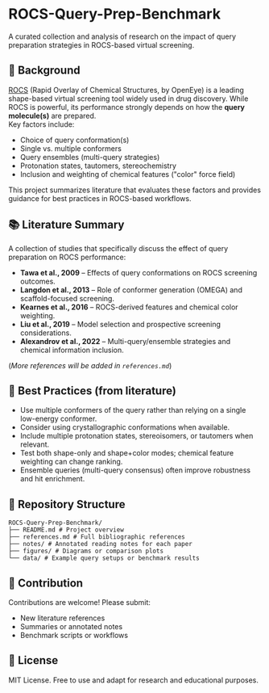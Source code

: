 # ROCS-Query-Prep-Benchmark

A curated collection and analysis of research on the impact of query preparation strategies in ROCS-based virtual screening.

## 📖 Background
[ROCS](https://www.eyesopen.com/rocs) (Rapid Overlay of Chemical Structures, by OpenEye) is a leading shape-based virtual screening tool widely used in drug discovery.  While ROCS is powerful, its performance strongly depends on how the **query molecule(s)** are prepared.  
Key factors include:
- Choice of query conformation(s)
- Single vs. multiple conformers
- Query ensembles (multi-query strategies)
- Protonation states, tautomers, stereochemistry
- Inclusion and weighting of chemical features ("color" force field)

This project summarizes literature that evaluates these factors and provides guidance for best practices in ROCS-based workflows.

## 📚 Literature Summary
A collection of studies that specifically discuss the effect of query preparation on ROCS performance:

- **Tawa et al., 2009** – Effects of query conformations on ROCS screening outcomes.  
- **Langdon et al., 2013** – Role of conformer generation (OMEGA) and scaffold-focused screening.
- **Kearnes et al., 2016** – ROCS-derived features and chemical color weighting.  
- **Liu et al., 2019** – Model selection and prospective screening considerations.    
- **Alexandrov et al., 2022** – Multi-query/ensemble strategies and chemical information inclusion.

(*More references will be added in `references.md`*)

## 🧪 Best Practices (from literature)
- Use multiple conformers of the query rather than relying on a single low-energy conformer.  
- Consider using crystallographic conformations when available.  
- Include multiple protonation states, stereoisomers, or tautomers when relevant.  
- Test both shape-only and shape+color modes; chemical feature weighting can change ranking.  
- Ensemble queries (multi-query consensus) often improve robustness and hit enrichment.  

## 📂 Repository Structure
```
ROCS-Query-Prep-Benchmark/
├── README.md # Project overview
├── references.md # Full bibliographic references
├── notes/ # Annotated reading notes for each paper
├── figures/ # Diagrams or comparison plots
└── data/ # Example query setups or benchmark results
```

## 🤝 Contribution
Contributions are welcome! Please submit:
- New literature references
- Summaries or annotated notes
- Benchmark scripts or workflows

## 📜 License
MIT License. Free to use and adapt for research and educational purposes.
